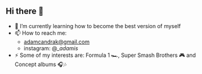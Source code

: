 ## Hi there 👋
- 🌱 I’m currently learning how to become the best version of myself
- 📫 How to reach me:
  - adamcandrak@gmail.com
  - instagram: @__adamis_
- ⚡ Some of my interests are: Formula 1 🏎️, Super Smash Brothers 🎮 and Concept albums 🎧🎶
